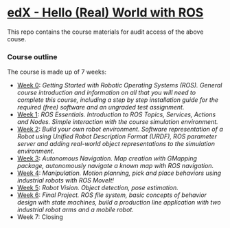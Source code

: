 # [edX - Hello (Real) World with ROS](https://www.youtube.com/@ros1xhellorealworldwithros620/featured)

This repo contains the course materials for audit access of the above couse.

### Course outline

The course is made up of 7 weeks:

* [Week 0](videos/week0.md): *Getting Started with Robotic Operating Systems (ROS). General course introduction and information on all that you will need to complete this course, including a step by step installation guide for the required (free) software and an ungraded test assignment.* 
* [Week 1](videos/week1.md): *ROS Essentials. Introduction to ROS Topics, Services, Actions and Nodes. Simple interaction with the course simulation environment.*
* [Week 2](videos/week2.md): *Build your own robot environment. Software representation of a Robot using Unified Robot Description Format (URDF), ROS parameter server and adding real-world object representations to the simulation environment.*
* [Week 3](videos/week3.md): *Autonomous Navigation. Map creation with GMapping package, autonomously navigate a known map with ROS navigation.*
* [Week 4](videos/week4.md): *Manipulation. Motion planning, pick and place behaviors using industrial robots with ROS MoveIt!*
* [Week 5](videos/week5.md): *Robot Vision. Object detection, pose estimation.*
* [Week 6](videos/week6.md): *Final Project. ROS file system, basic concepts of behavior design with state machines, build a production line application with two industrial robot arms and a mobile robot.*
* Week 7: Closing
